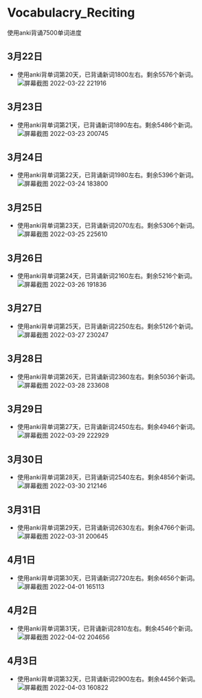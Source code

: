# Vocabulacry_Reciting
使用anki背诵7500单词进度

## 3月22日
- 使用anki背单词第20天，已背诵新词1800左右。剩余5576个新词。
![屏幕截图 2022-03-22 221916](https://user-images.githubusercontent.com/57445651/159503118-9f1c7eeb-6a12-4d16-bd0a-b53a9d29d664.png)


## 3月23日
- 使用anki背单词第21天，已背诵新词1890左右。剩余5486个新词。
![屏幕截图 2022-03-23 200745](https://user-images.githubusercontent.com/57445651/159695662-096abaa9-9602-48ea-8c38-5a8cad87bc15.png)


## 3月24日
- 使用anki背单词第22天，已背诵新词1980左右。剩余5396个新词。
![屏幕截图 2022-03-24 183800](https://user-images.githubusercontent.com/57445651/159898538-e536e944-c2df-48b4-8505-0252c63538d4.png)


## 3月25日
- 使用anki背单词第23天，已背诵新词2070左右。剩余5306个新词。
![屏幕截图 2022-03-25 225610](https://user-images.githubusercontent.com/57445651/160145713-80b52f09-628c-411a-81ac-87425346dfde.png)



## 3月26日
- 使用anki背单词第24天，已背诵新词2160左右。剩余5216个新词。
![屏幕截图 2022-03-26 191836](https://user-images.githubusercontent.com/57445651/160237089-d218ee78-745d-466c-854b-8943a18dd8db.png)


## 3月27日
- 使用anki背单词第25天，已背诵新词2250左右。剩余5126个新词。
![屏幕截图 2022-03-27 230247](https://user-images.githubusercontent.com/57445651/160287760-04ebf14b-1e58-4ea6-bd29-7517eb1d4af2.png)


## 3月28日
- 使用anki背单词第26天，已背诵新词2360左右。剩余5036个新词。
![屏幕截图 2022-03-28 233608](https://user-images.githubusercontent.com/57445651/160434979-eca27bd0-a783-4ec6-bb2f-c92b6dfa8648.png)


## 3月29日
- 使用anki背单词第27天，已背诵新词2450左右。剩余4946个新词。
![屏幕截图 2022-03-29 222929](https://user-images.githubusercontent.com/57445651/160635443-1e2a755d-3027-4588-9009-8654cd9a8eb9.png)



## 3月30日
- 使用anki背单词第28天，已背诵新词2540左右。剩余4856个新词。
![屏幕截图 2022-03-30 212146](https://user-images.githubusercontent.com/57445651/160845517-ce2578c0-5a87-4a61-97b9-d5884023c480.png)



## 3月31日
- 使用anki背单词第29天，已背诵新词2630左右。剩余4766个新词。
![屏幕截图 2022-03-31 200645](https://user-images.githubusercontent.com/57445651/161075157-0e84700f-d15b-485e-a98e-0499842c83b8.png)


## 4月1日
- 使用anki背单词第30天，已背诵新词2720左右。剩余4656个新词。
![屏幕截图 2022-04-01 165113](https://user-images.githubusercontent.com/57445651/161230078-1a012a02-0d99-43f7-81d5-47501c727d25.png)



## 4月2日
- 使用anki背单词第31天，已背诵新词2810左右。剩余4546个新词。
![屏幕截图 2022-04-02 204656](https://user-images.githubusercontent.com/57445651/161384115-9a8cd9ff-0588-4c5e-9194-3a6a072ab9a1.png)



## 4月3日
- 使用anki背单词第32天，已背诵新词2900左右。剩余4456个新词。
![屏幕截图 2022-04-03 160822](https://user-images.githubusercontent.com/57445651/161418514-934a810d-e678-49f9-b4e8-8aeabcbbc8fb.png)
